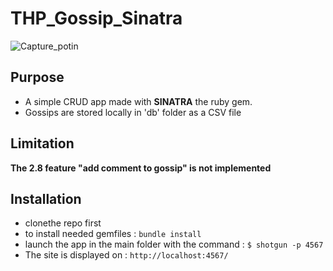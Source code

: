 # THP_Gossip_Sinatra

![Capture_potin](https://user-images.githubusercontent.com/49374683/138783489-e87c4387-6380-49e1-8ca1-d9e4ac91399b.JPG)

## Purpose
* A simple CRUD app made with **SINATRA** the ruby gem.
* Gossips are stored locally in 'db' folder as a CSV file

## Limitation
**The 2.8 feature "add comment to gossip" is not implemented**

## Installation
* clonethe repo first
* to install needed gemfiles :
```bundle install ```
* launch the app in the main folder with the command :
```$ shotgun -p 4567```
* The site is displayed on :
```http://localhost:4567/```
